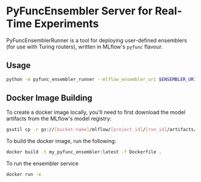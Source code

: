# PyFuncEnsembler Server for Real-Time Experiments

PyFuncEnsemblerRunner is a tool for deploying user-defined ensemblers (for use with Turing routers), written in 
MLflow's `pyfunc` flavour.

## Usage

```bash
python -m pyfunc_ensembler_runner --mlflow_ensembler_uri $ENSEMBLER_URI
```

## Docker Image Building

To create a docker image locally, you'll need to first download the model artifacts from the MLflow's model registry:
```bash
gsutil cp -r gs://[bucket-name]/mlflow/[project_id]/[run_id]/artifacts/ensembler .
```

To build the docker image, run the following:
```bash
docker build -t my_pyfunc_ensembler:latest -f Dockerfile .
```

To run the ensembler service
```bash
docker run -e 
```